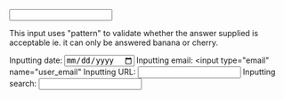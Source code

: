  <input id="choose" name="i_like" pattern="banana|cherry">

  This input uses "pattern" to validate whether the answer supplied is acceptable ie. it can only be answered banana or cherry.

  Inputting date: <input type = "date">
  Inputting email: <input type="email" name="user_email"
  Inputting URL: <input type="url" name="homepage">
  Inputting search: <input type="search" name="googlesearch">